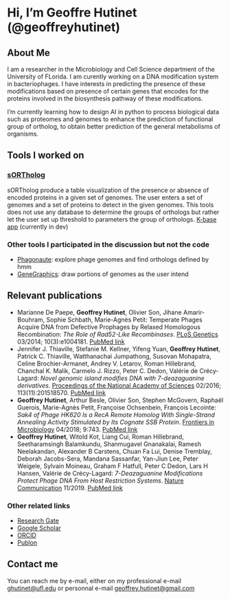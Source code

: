 # Hi, I’m Geoffre Hutinet (@geoffreyhutinet)

## About Me

I am a researcher in the Microbiology and Cell Science department of the University of FLorida. I am curently working on a DNA modification system in bacteriophages. I have interests in predicting the presence of these modifications based on presence of certain genes that encodes for the proteins involved in the biosynthesis pathway of these modifications.

I’m currently learning how to design AI in python to process biological data such as proteomes and genomes to enhance the prediction of functional group of ortholog, to obtain better prediction of the general metabolisms of organisms.

## Tools I worked on

### [sORTholog](https://github.com/vdclab/sORTholog)

sORTholog produce a table visualization of the presence or absence of encoded proteins in a given set of genomes. The user enters a set of genomes and a set of proteins to detect in the given genomes. This tools does not use any database to determine the groups of orthologs but rather let the user set up threshold to parameters the group of orthologs.
[K-base app](https://github.com/kbaseapps/kb_sORTholog) (currently in dev)

### Other tools I participated in the discussion but not the code

- [Phagonaute](https://genome.jouy.inra.fr/phagonaute/): explore phage genomes and find orthologs defined by hmm
- [GeneGraphics](https://www.genegraphics.net/): draw portions of genomes as the user intend

## Relevant publications

- Marianne De Paepe, **Geoffrey Hutinet**, Olivier Son, Jihane Amarir-Bouhram, Sophie Schbath, Marie-Agnès Petit: Temperate Phages Acquire DNA from Defective Prophages by Relaxed Homologous Recombination: *The Role of Rad52-Like Recombinases*. [PLoS Genetics](https://journals.plos.org/plosgenetics/article?id=10.1371/journal.pgen.1004181) 03/2014; 10(3):e1004181. [PubMed link](https://pubmed.ncbi.nlm.nih.gov/24603854/)
- Jennifer J. Thiaville, Stefanie M. Kellner, Yifeng Yuan, **Geoffrey Hutinet**, Patrick C. Thiaville, Watthanachai Jumpathong, Susovan Mohapatra, Celine Brochier-Armanet, Andrey V. Letarov, Roman Hillebrand, Chanchal K. Malik, Carmelo J. Rizzo, Peter C. Dedon, Valérie de Crécy-Lagard: *Novel genomic island modifies DNA with 7-deazaguanine derivatives*. [Proceedings of the National Academy of Sciences](https://www.pnas.org/doi/10.1073/pnas.1518570113?url_ver=Z39.88-2003&rfr_id=ori%3Arid%3Acrossref.org&rfr_dat=cr_pub++0pubmed) 02/2016; 113(11):201518570. [PubMed link](https://pubmed.ncbi.nlm.nih.gov/26929322/)
- **Geoffrey Hutinet**, Arthur Besle, Olivier Son, Stephen McGovern, Raphaël Guerois, Marie-Agnès Petit, Françoise Ochsenbein, François Lecointe: *Sak4 of Phage HK620 Is a RecA Remote Homolog With Single-Strand Annealing Activity Stimulated by Its Cognate SSB Protein*. [Frontiers in Microbiology](https://www.frontiersin.org/articles/10.3389/fmicb.2018.00743/full) 04/2018; 9:743. [PubMed link](https://pubmed.ncbi.nlm.nih.gov/29740405/) 
- **Geoffrey Hutinet**, Witold Kot, Liang Cui, Roman Hillebrand, Seetharamsingh Balamkundu, Shanmugavel Gnanakalai, Ramesh Neelakandan, Alexander B Carstens, Chuan Fa Lui, Denise Tremblay, Deborah Jacobs-Sera, Mandana Sassanfar, Yan-Jiun Lee, Peter Weigele, Sylvain Moineau, Graham F Hatfull, Peter C Dedon, Lars H Hansen, Valérie de Crécy-Lagard: *7-Deazaguanine Modifications Protect Phage DNA From Host Restriction Systems*. [Nature Communication](https://www.nature.com/articles/s41467-019-13384-y) 11/2019. [PubMed link](https://pubmed.ncbi.nlm.nih.gov/31784519/) 

### Other related links 
- [Research Gate](https://www.researchgate.net/profile/Geoffrey_Hutinet)
- [Google Scholar](https://scholar.google.com/citations?hl=en&user=QEex_8YAAAAJ)
- [ORCID](https://orcid.org/0000-0002-1269-6127)
- [Publon](https://publons.com/researcher/3997520/geoffrey-hutinet)


## Contact me

You can reach me by e-mail, either on my professional e-mail [ghutinet@ufl.edu](mailto:ghutinet@ufl.edu) or personnal e-mail [geoffrey.hutinet@gmail.com](mailto:geoffrey.hutinet@gmail.com)
